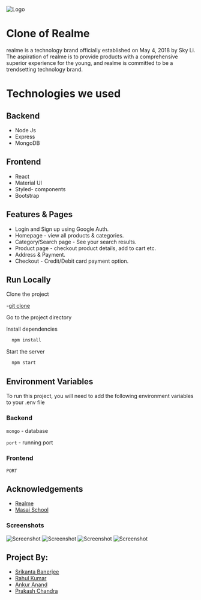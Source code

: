 
![Logo](https://upload.wikimedia.org/wikipedia/commons/thumb/1/1d/Realme-realme-_logo_box-RGB-01.svg/1200px-Realme-realme-_logo_box-RGB-01.svg.png)

# Clone of Realme
realme is a technology brand officially established on May 4, 2018 by Sky Li. The aspiration of realme is to provide products with a comprehensive superior experience for the young, and realme is committed to be a trendsetting technology brand.


# Technologies we used


## Backend
- Node Js
- Express
- MongoDB

## Frontend
- React
- Material UI
- Styled- components
- Bootstrap


## Features & Pages

- Login and Sign up using Google Auth.
- Homepage - view all products & categories.
- Category/Search page - See your search results.
- Product page - checkout product details, add to cart etc.
- Address & Payment.
- Checkout - Credit/Debit card payment option.



## Run Locally

Clone the project


  -[git clone](https://github.com/srikanta30/Realme-Clone/)


Go to the project directory

Install dependencies

```bash
  npm install
```

Start the server

```bash
  npm start
```


## Environment Variables

To run this project, you will need to add the following environment variables to your .env file

### Backend

`mongo` - database

`port` - running port



### Frontend



`PORT`






## Acknowledgements

 - [Realme](https://www.realme.com/in/)
 - [Masai School](https://masaischool.com/)
  


### Screenshots


![Screenshot](https://miro.medium.com/max/1050/1*mhnLN6wBjNTezrQZAVKiwQ.jpeg)
![Screenshot](https://miro.medium.com/max/972/1*yUnHarfggWjHr3oYCHBerQ.jpeg)
![Screenshot](https://miro.medium.com/max/545/1*MKGFR8E8gUbBenM7lGDIqA.jpeg)
![Screenshot](https://miro.medium.com/max/1050/1*XxUn8bPqkczlCZGbC-erDg.jpeg)




## Project By:

-  [Srikanta Banerjee](https://github.com/srikanta30)
-  [Rahul Kumar](https://github.com/fitrahul)
- [Ankur Anand](https://github.com/ankuranand598)
- [Prakash Chandra](https://github.com/Prakashchandra041)


